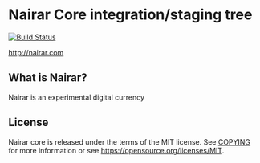 Nairar Core integration/staging tree
=====================================

[![Build Status](https://travis-ci.org/bitcoin/bitcoin.svg?branch=master)](https://travis-ci.org/bitcoin/bitcoin)

http://nairar.com

What is Nairar?
----------------

Nairar is an experimental digital currency 

License
-------

Nairar core is released under the terms of the MIT license. See [COPYING](COPYING) for more
information or see https://opensource.org/licenses/MIT.
